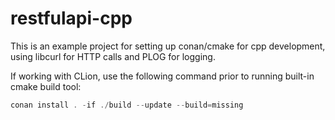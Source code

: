 # restfulapi-cpp
This is an example project for setting up conan/cmake for cpp development, using libcurl for HTTP calls and PLOG for logging.

If working with CLion, use the following command prior to running built-in cmake build tool:
```powershell
conan install . -if ./build --update --build=missing
```